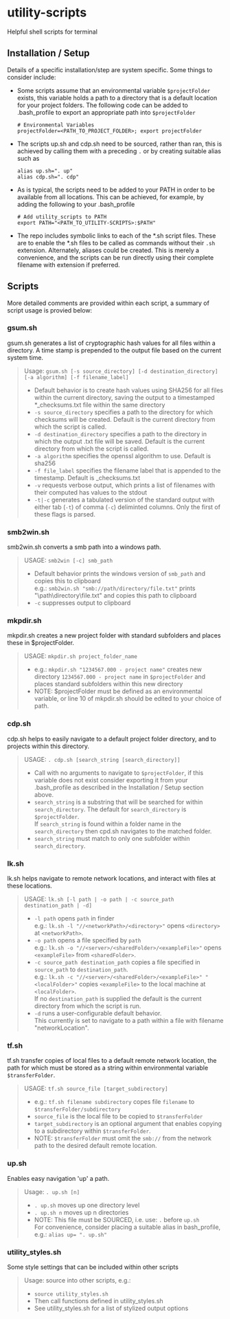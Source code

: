 # utility-scripts
Helpful shell scripts for terminal

## Installation / Setup
Details of a specific installation/step are system specific. Some things to consider include:
- Some scripts assume that an environmental variable `$projectFolder` exists, this variable holds a path to a directory that is a default location for your project folders. The following code can be added to .bash_profile to export an appropriate path into `$projectFolder`
    ```
    # Environmental Variables   
    projectFolder=<PATH_TO_PROJECT_FOLDER>; export projectFolder
    ```
- The scripts up.sh and cdp.sh need to be sourced, rather than ran, this is achieved by calling them with a preceding `.` or by creating suitable alias such as
    ```
    alias up.sh=". up"
    alias cdp.sh=". cdp"
    ```
- As is typical, the scripts need to be added to your PATH in order to be available from all locations. This can be achieved, for example, by adding the following to your .bash_profile
    ```
    # Add utility_scripts to PATH
    export PATH="<PATH_TO_UTILITY-SCRIPTS>:$PATH"
    ```
- The repo includes symbolic links to each of the *.sh script files. These are to enable the *.sh files to be called as commands without their `.sh` extension. Alternately, aliases could be created. This is merely a convenience, and the scripts can be run directly using their complete filename with extension if preferred.

## Scripts
More detailed comments are provided within each script, a summary of script usage is provied below:

### gsum.sh
gsum.sh generates a list of cryptographic hash values for all files within a directory.
A time stamp is prepended to the output file based on the current system time.
> Usage: `gsum.sh [-s source_directory] [-d destination_directory] [-a algorithm] [-f filename_label]`
> - Default behavior is to create hash values using SHA256 for all files within the current directory, saving the output to a timestamped *_checksums.txt file within the same directory
> - `-s source_directory` specifies a path to the directory for which checksums will be created. Default is the current directory from which the script is called.
> - `-d destination_directory` specifies a path to the directory in which the output .txt file will be saved. Default is the current directory from which the script is called.
> - `-a algorithm` specifies the openssl algorithm to use. Default is sha256
> - `-f file_label` specifies the filename label that is appended to the timestamp. Default is _checksums.txt
> - `-v` requests verbose output, which prints a list of filenames with their computed has values to the stdout
> - `-t|-c` generates a tabulated version of the standard output with either tab (`-t`) of comma (`-c`) deliminted columns. Only the first of these flags is parsed.

### smb2win.sh
smb2win.sh converts a smb path into a windows path.
> USAGE: `smb2win [-c] smb_path`
> - Default behavior prints the windows version of `smb_path` and copies this to clipboard  
e.g.: `smb2win.sh "smb://path/directory/file.txt"` prints "\\path\directory\file.txt" and copies this path to clipboard
> -	`-c` suppresses output to clipboard

### mkpdir.sh
mkpdir.sh creates a new project folder with standard subfolders and places these in $projectFolder.
> USAGE: `mkpdir.sh project_folder_name`
> - e.g.: `mkpdir.sh "1234567.000 - project name"` creates new directory `1234567.000 - project name` in `$projectFolder` and places standard subfolders within this new directory
> - NOTE: $projectFolder must be defined as an environmental variable, or line 10 of mkpdir.sh should be edited to your choice of path.

### cdp.sh
cdp.sh helps to easily navigate to a default project folder directory, and to projects within this directory.
> USAGE: `. cdp.sh [search_string [search_directory]]`
> - Call with no arguments to navigate to `$projectFolder`, if this variable does not exist consider exporting it from your .bash_profile as described in the Installation / Setup section above.
> - `search_string` is a substring that will be searched for within `search_directory`. The default for `search_directory` is `$projectFolder`.  
If `search_string` is found within a folder name in the `search_directory` then cpd.sh navigates to the matched folder.
> - `search_string` must match to only one subfolder within `search_directory`.

### lk.sh
lk.sh helps navigate to remote network locations, and interact with files at these locations.
> USAGE: `lk.sh [-l path | -o path | -c source_path destination_path | -d]`
> - `-l path` opens `path` in finder  
> e.g.: `lk.sh -l "//<networkPath>/<directory>"` opens `<directory>` at `<networkPath>`.  
> - `-o path` opens a file specified by  `path`  
e.g.: `lk.sh -o "//<server>/<sharedFolder>/<exampleFile>"` opens `<exampleFile>` from `<sharedFolder>`.
> - `-c source_path destination_path` copies a file specified in `source_path` to `destination_path`.  
e.g.: `lk.sh -c "//<server>/<sharedFolder>/<exampleFile>" "<localFolder>"` copies `<exampleFile>` to the local machine at `<localFolder>`.  
If no `destination_path` is supplied the default is the current directory from which the script is run.
> - `-d` runs a user-configurable default behavior.  
This currently is set to navigate to a path within a file with filename "networkLocation".

### tf.sh
tf.sh transfer copies of local files to a default remote network location, the path for which must be stored as a string within environmental variable `$transferFolder`.
> USAGE: `tf.sh source_file [target_subdirectory]`
> - e.g.: `tf.sh filename subdirectory` copes file `filename` to `$transferFolder/subdirectory`
> - `source_file` is the local file to be copied to `$transferFolder`
> - `target_subdirectory` is an optional argument that enables copying to a subdirectory within `$transferFolder`.
> - NOTE: `$transferFolder` must omit the `smb://` from the network path to the desired default remote location.

### up.sh
Enables easy navigation 'up' a path.
> Usage: `. up.sh [n]`
> - `. up.sh` moves up one directory level
> - `. up.sh n` moves up n directories
> - NOTE: This file must be SOURCED, i.e. use: `.` before `up.sh`  
For convenience, consider placing a suitable alias in bash_profile, e.g.: `alias up= ". up.sh"`

### utility_styles.sh
Some style settings that can be included within other scripts
> Usage: source into other scripts, e.g.:
> - `source utility_styles.sh` 
> - Then call functions defined in utility_styles.sh
> - See utility_styles.sh for a list of stylized output options




